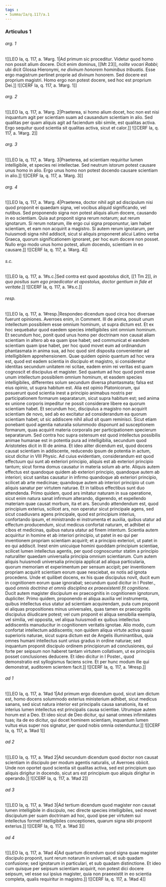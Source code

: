 ```yaml
---
tags : 
- Summa/Ia/q.117/a.1
---
```


### Articulus 1

###### arg. 1
![[LEO Ia, q. 117, a. 1#arg. 1|Ad primum sic proceditur. Videtur quod homo non possit alium docere. Dicit enim dominus, [[Mt 23]], *nolite vocari Rabbi*; ubi dicit Glossa Hieronymi, *ne divinum honorem hominibus tribuatis*. Esse ergo magistrum pertinet proprie ad divinum honorem. Sed docere est proprium magistri. Homo ergo non potest docere, sed hoc est proprium Dei.]]
![[CERF Ia, q. 117, a. 1#arg. 1]]

###### arg. 2
![[LEO Ia, q. 117, a. 1#arg. 2|Praeterea, si homo alium docet, hoc non est nisi inquantum agit per scientiam suam ad causandum scientiam in alio. Sed qualitas per quam aliquis agit ad faciendum sibi simile, est qualitas activa. Ergo sequitur quod scientia sit qualitas activa, sicut et calor.]]
![[CERF Ia, q. 117, a. 1#arg. 2]]

###### arg. 3
![[LEO Ia, q. 117, a. 1#arg. 3|Praeterea, ad scientiam requiritur lumen intelligibile, et species rei intellectae. Sed neutrum istorum potest causare unus homo in alio. Ergo unus homo non potest docendo causare scientiam in alio.]]
![[CERF Ia, q. 117, a. 1#arg. 3]]

###### arg. 4
![[LEO Ia, q. 117, a. 1#arg. 4|Praeterea, doctor nihil agit ad discipulum nisi quod proponit ei quaedam signa, vel vocibus aliquid significando, vel nutibus. Sed proponendo signa non potest aliquis alium docere, causando in eo scientiam. Quia aut proponit signa rerum notarum; aut rerum ignotarum. Si rerum notarum, ille ergo cui signa proponuntur, iam habet scientiam, et eam non acquirit a magistro. Si autem rerum ignotarum, per huiusmodi signa nihil addiscit, sicut si aliquis proponeret alicui Latino verba Graeca, quorum significationem ignoraret, per hoc eum docere non posset. Nullo ergo modo unus homo potest, alium docendo, scientiam in eo causare.]]
![[CERF Ia, q. 117, a. 1#arg. 4]]

###### s.c.
![[LEO Ia, q. 117, a. 1#s.c.|Sed contra est quod apostolus dicit, [[1 Tm 2]], *in quo positus sum ego praedicator et apostolus, doctor gentium in fide et veritate*.]]
![[CERF Ia, q. 117, a. 1#s.c.]]

###### resp.
![[LEO Ia, q. 117, a. 1#resp.|Respondeo dicendum quod circa hoc diversae fuerunt opiniones. Averroes enim, in Comment. III de anima, posuit unum intellectum possibilem esse omnium hominum, ut supra dictum est. Et ex hoc sequebatur quod eaedem species intelligibiles sint omnium hominum. Et secundum hoc, ponit quod unus homo per doctrinam non causat aliam scientiam in altero ab ea quam ipse habet; sed communicat ei eandem scientiam quam ipse habet, per hoc quod movet eum ad ordinandum phantasmata in anima sua, ad hoc quod sint disposita convenienter ad intelligibilem apprehensionem. Quae quidem opinio quantum ad hoc vera est, quod est eadem scientia in discipulo et magistro, si consideretur identitas secundum unitatem rei scitae, eadem enim rei veritas est quam cognoscit et discipulus et magister. Sed quantum ad hoc quod ponit esse unum intellectum possibilem omnium hominum, et easdem species intelligibiles, differentes solum secundum diversa phantasmata; falsa est eius opinio, ut supra habitum est. Alia est opinio Platonicorum, qui posuerunt quod scientia inest a principio animabus nostris per participationem formarum separatarum, sicut supra habitum est; sed anima ex unione corporis impeditur ne possit considerare libere ea quorum scientiam habet. Et secundum hoc, discipulus a magistro non acquirit scientiam de novo, sed ab eo excitatur ad considerandum ea quorum scientiam habet; ut sic addiscere nihil aliud sit quam reminisci. Sicut etiam ponebant quod agentia naturalia solummodo disponunt ad susceptionem formarum, quas acquirit materia corporalis per participationem specierum separatarum. Sed contra hoc supra ostensum est quod intellectus possibilis animae humanae est in potentia pura ad intelligibilia, secundum quod Aristoteles dicit in III de anima. Et ideo aliter dicendum est, quod docens causat scientiam in addiscente, reducendo ipsum de potentia in actum, sicut dicitur in VIII Physic. Ad cuius evidentiam, considerandum est quod effectuum qui sunt ab exteriori principio, aliquis est ab exteriori principio tantum; sicut forma domus causatur in materia solum ab arte. Aliquis autem effectus est quandoque quidem ab exteriori principio, quandoque autem ab interiori; sicut sanitas causatur in infirmo quandoque ab exteriori principio, scilicet ab arte medicinae; quandoque autem ab interiori principio ut cum aliquis sanatur per virtutem naturae. Et in talibus effectibus sunt duo attendenda. Primo quidem, quod ars imitatur naturam in sua operatione, sicut enim natura sanat infirmum alterando, digerendo, et expellendo materiam quae causat morbum, ita et ars. Secundo attendendum est, quod principium exterius, scilicet ars, non operatur sicut principale agens, sed sicut coadiuvans agens principale, quod est principium interius, confortando ipsum, et ministrando ei instrumenta et auxilia, quibus utatur ad effectum producendum, sicut medicus confortat naturam, et adhibet ei cibos et medicinas, quibus natura utatur ad finem intentum. Scientia autem acquiritur in homine et ab interiori principio, ut patet in eo qui per inventionem propriam scientiam acquirit; et a principio exteriori, ut patet in eo qui addiscit. Inest enim unicuique homini quoddam principium scientiae, scilicet lumen intellectus agentis, per quod cognoscuntur statim a principio naturaliter quaedam universalia principia omnium scientiarum. Cum autem aliquis huiusmodi universalia principia applicat ad aliqua particularia, quorum memoriam et experimentum per sensum accipit; per inventionem propriam acquirit scientiam eorum quae nesciebat, ex notis ad ignota procedens. Unde et quilibet docens, ex his quae discipulus novit, ducit eum in cognitionem eorum quae ignorabat; secundum quod dicitur in I Poster., quod *omnis doctrina et omnis disciplina ex praeexistenti fit cognitione*. Ducit autem magister discipulum ex praecognitis in cognitionem ignotorum, dupliciter. Primo quidem, proponendo ei aliqua auxilia vel instrumenta, quibus intellectus eius utatur ad scientiam acquirendam, puta cum proponit ei aliquas propositiones minus universales, quas tamen ex praecognitis discipulus diiudicare potest; vel cum proponit ei aliqua sensibilia exempla, vel similia, vel opposita, vel aliqua huiusmodi ex quibus intellectus addiscentis manuducitur in cognitionem veritatis ignotae. Alio modo, cum confortat intellectum addiscentis; non quidem aliqua virtute activa quasi superioris naturae, sicut supra dictum est de Angelis illuminantibus, quia omnes humani intellectus sunt unius gradus in ordine naturae; sed inquantum proponit discipulo ordinem principiorum ad conclusiones, qui forte per seipsum non haberet tantam virtutem collativam, ut ex principiis posset conclusiones deducere. Et ideo dicitur in I Poster., quod demonstratio est syllogismus faciens scire. Et per hunc modum ille qui demonstrat, auditorem scientem facit.]]
![[CERF Ia, q. 117, a. 1#resp.]]

###### ad 1
![[LEO Ia, q. 117, a. 1#ad 1|Ad primum ergo dicendum quod, sicut iam dictum est, homo docens solummodo exterius ministerium adhibet, sicut medicus sanans, sed sicut natura interior est principalis causa sanationis, ita et interius lumen intellectus est principalis causa scientiae. Utrumque autem horum est a Deo. Et ideo sicut de Deo dicitur, qui sanat omnes infirmitates tuas; ita de eo dicitur, qui docet hominem scientiam, inquantum lumen vultus eius super nos signatur, per quod nobis omnia ostenduntur.]]
![[CERF Ia, q. 117, a. 1#ad 1]]

###### ad 2
![[LEO Ia, q. 117, a. 1#ad 2|Ad secundum dicendum quod doctor non causat scientiam in discipulo per modum agentis naturalis, ut Averroes obiicit. Unde non oportet quod scientia sit qualitas activa, sed est principium quo aliquis dirigitur in docendo, sicut ars est principium quo aliquis dirigitur in operando.]]
![[CERF Ia, q. 117, a. 1#ad 2]]

###### ad 3
![[LEO Ia, q. 117, a. 1#ad 3|Ad tertium dicendum quod magister non causat lumen intelligibile in discipulo, nec directe species intelligibiles, sed movet discipulum per suam doctrinam ad hoc, quod ipse per virtutem sui intellectus formet intelligibiles conceptiones, quarum signa sibi proponit exterius.]]
![[CERF Ia, q. 117, a. 1#ad 3]]

###### ad 4
![[LEO Ia, q. 117, a. 1#ad 4|Ad quartum dicendum quod signa quae magister discipulo proponit, sunt rerum notarum in universali, et sub quadam confusione; sed ignotarum in particulari, et sub quadam distinctione. Et ideo cum quisque per seipsum scientiam acquirit, non potest dici docere seipsum, vel esse sui ipsius magister, quia non praeexistit in eo scientia completa, qualis requiritur in magistro.]]
![[CERF Ia, q. 117, a. 1#ad 4]]

